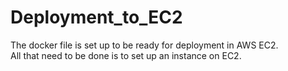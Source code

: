 # Deployment_to_EC2

The docker file is set up to be ready for deployment in AWS EC2. <br>
All that need to be done is to set up an instance on EC2.
